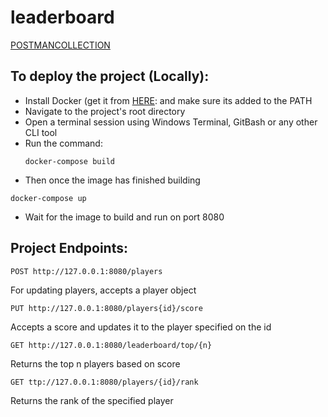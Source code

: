 # leaderboard

[POSTMANCOLLECTION](collections/Leaderboard%Collection.postman_collection.json)


## To deploy the project (Locally):<br>
 - Install Docker (get it from [HERE](https://docs.docker.com/get-docker/):  and make sure its added to the PATH
 - Navigate to the project's root directory
 - Open a terminal session using Windows Terminal, GitBash or any other CLI tool 
 - Run the command:<br>
   ```
   docker-compose build
   ```
  -  Then once the image has finished building

   ```
   docker-compose up
   ```
   
 - Wait for the image to build and run on port 8080

## Project Endpoints:<br>
  ```
 POST http://127.0.0.1:8080/players
 ```
   For updating players, accepts a player object
  ```
 PUT http://127.0.0.1:8080/players{id}/score
   ```
   Accepts a score and updates it to the player specified on the id
   ```
 GET http://127.0.0.1:8080/leaderboard/top/{n}
   ```
   Returns the top n players based on score
   
   ```
  GET ttp://127.0.0.1:8080/players/{id}/rank
   ```
  Returns the rank of the specified player


